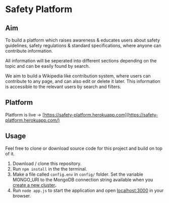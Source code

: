 # Safety Platform
## Aim

To build a platform which raises awareness & educates users about safety guidelines, safety regulations & standard specifications, where anyone can contribute information.

All information will be seperated into different sections depending on the topic and can be easily found by search.

We aim to build a Wikipedia like contribution system, where users can contribute to any page, and can also edit or delete it later. This information is accessible to the relevant users by search and filters.

## Platform

Platform is live → [https://safety-platform.herokuapp.com](https://safety-platform.herokuapp.com/)

## Usage

Feel free to clone or download source code for this project and build on top of it. 

1. Download / clone this repository.
2. Run `npm install` in the the terminal.
3. Make a file called `config.env` in `config/` folder. Set the variable MONGO_URI to the MongoDB connection string available when you [create a new cluster](https://www.mongodb.com/)**.**
4. Run `node app.js` to start the application and open [localhost:3000](http://localhost:3000) in your browser.